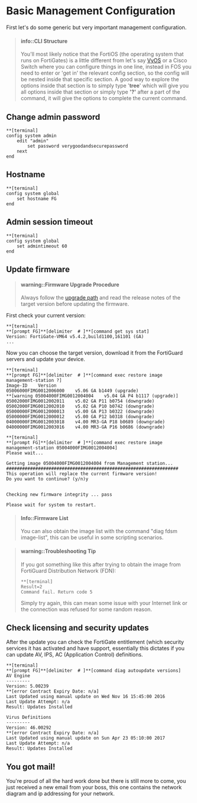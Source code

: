 # Basic Management Configuration

First let's do some generic but very important management configuration.

> #### info::CLI Structure
>
> You'll most likely notice that the FortiOS \(the operating system that runs on FortiGates\) is a little different from let's say [VyOS](https://vyos.io/) or a Cisco Switch where you can configure things in one line, instead in FOS you need to enter or 'get in' the relevant config section, so the config will be nested inside that specific section. A good way to explore the options inside that section is to simply type '**tree**' which will give you all options inside that section or simply type **'?'** after a part of the command, it will give the options to complete the current command.

## Change admin password

```
**[terminal]
config system admin
    edit "admin"
        set password verygoodandsecurepassword
    next
end
```

## Hostname

```
**[terminal]
config system global
    set hostname FG
end
```

## Admin session timeout

```
**[terminal]
config system global
    set admintimeout 60
end
```

## Update firmware

> #### warning::Firmware Upgrade Procedure
>
> Always follow the [upgrade path](http://cookbook.fortinet.com/sysadmins-notebook/supported-upgrade-paths-fortios/) and read the release notes of the target version before updating the firmware.

First check your current version:

```
**[terminal]
**[prompt FG]**[delimiter  # ]**[command get sys stat]
Version: FortiGate-VM64 v5.4.2,build1100,161101 (GA)
...
```

Now you can choose the target version, download it from the FortiGuard servers and update your device.

```
**[terminal]
**[prompt FG]**[delimiter  # ]**[command exec restore image management-station ?]
Image-ID    Version
05006000FIMG0012006000    v5.06 GA b1449 (upgrade)
**[warning 05004000FIMG0012004004    v5.04 GA P4 b1117 (upgrade)]
05002000FIMG0012002011    v5.02 GA P11 b0754 (downgrade)
05002000FIMG0012002010    v5.02 GA P10 b0742 (downgrade)
05000000FIMG0012000013    v5.00 GA P13 b0322 (downgrade)
05000000FIMG0012000012    v5.00 GA P12 b0318 (downgrade)
04000000FIMG0012003018    v4.00 MR3-GA P18 b0689 (downgrade)
04000000FIMG0012003016    v4.00 MR3-GA P16 b0686 (downgrade)
```

```
**[terminal]
**[prompt FG]**[delimiter  # ]**[command exec restore image management-station 05004000FIMG0012004004]
Please wait...

Getting image 05004000FIMG0012004004 from Management station...
#################################################################
This operation will replace the current firmware version!
Do you want to continue? (y/n)y


Checking new firmware integrity ... pass

Please wait for system to restart.
```

> #### Info::Firmware List
>
> You can also obtain the image list with the command "diag fdsm image-list", this can be useful in some scripting scenarios.

#### 

> #### warning::Troubleshooting Tip
>
> If you got something like this after trying to obtain the image from FortiGuard Distribution Network \(FDN\):
>
> ```
> **[terminal]
> Result=2
> Command fail. Return code 5
> ```
>
> Simply try again, this can mean some issue with your Internet link or the connection was refused for some random reason.

## Check licensing and security updates

After the update you can check the FortiGate entitlement \(which security services it has activated and have support, essentially this dictates if you can update AV, IPS, AC \(Application Control\) definitions.

```
**[terminal]
**[prompt FG]**[delimiter  # ]**[command diag autoupdate versions]
AV Engine
---------
Version: 5.00239
**[error Contract Expiry Date: n/a]
Last Updated using manual update on Wed Nov 16 15:45:00 2016
Last Update Attempt: n/a
Result: Updates Installed

Virus Definitions
---------
Version: 46.00292
**[error Contract Expiry Date: n/a]
Last Updated using manual update on Sun Apr 23 05:10:00 2017
Last Update Attempt: n/a
Result: Updates Installed
```

## You got mail!

You're proud of all the hard work done but there is still more to come, you just received a new email from your boss, this one contains the network diagram and ip addressing for your network.

